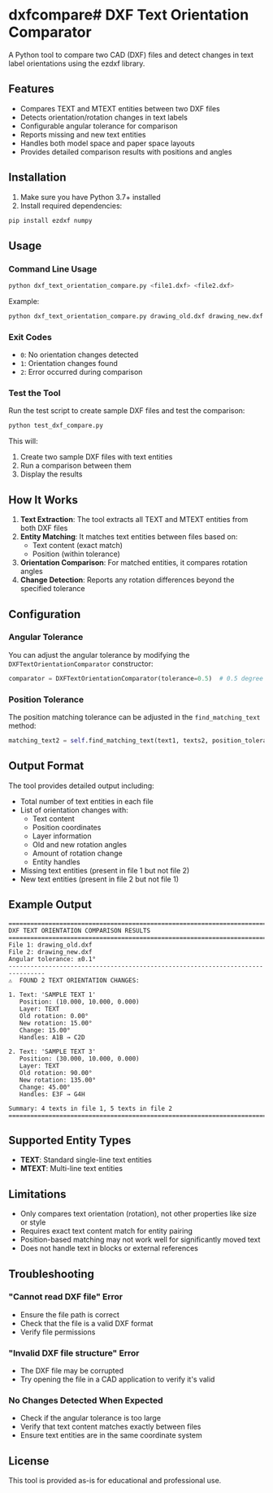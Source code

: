 # dxfcompare# DXF Text Orientation Comparator

A Python tool to compare two CAD (DXF) files and detect changes in text label orientations using the ezdxf library.

## Features

- Compares TEXT and MTEXT entities between two DXF files
- Detects orientation/rotation changes in text labels
- Configurable angular tolerance for comparison
- Reports missing and new text entities
- Handles both model space and paper space layouts
- Provides detailed comparison results with positions and angles

## Installation

1. Make sure you have Python 3.7+ installed
2. Install required dependencies:

```bash
pip install ezdxf numpy
```

## Usage

### Command Line Usage

```bash
python dxf_text_orientation_compare.py <file1.dxf> <file2.dxf>
```

Example:
```bash
python dxf_text_orientation_compare.py drawing_old.dxf drawing_new.dxf
```

### Exit Codes

- `0`: No orientation changes detected
- `1`: Orientation changes found
- `2`: Error occurred during comparison

### Test the Tool

Run the test script to create sample DXF files and test the comparison:

```bash
python test_dxf_compare.py
```

This will:
1. Create two sample DXF files with text entities
2. Run a comparison between them
3. Display the results

## How It Works

1. **Text Extraction**: The tool extracts all TEXT and MTEXT entities from both DXF files
2. **Entity Matching**: It matches text entities between files based on:
   - Text content (exact match)
   - Position (within tolerance)
3. **Orientation Comparison**: For matched entities, it compares rotation angles
4. **Change Detection**: Reports any rotation differences beyond the specified tolerance

## Configuration

### Angular Tolerance

You can adjust the angular tolerance by modifying the `DXFTextOrientationComparator` constructor:

```python
comparator = DXFTextOrientationComparator(tolerance=0.5)  # 0.5 degree tolerance
```

### Position Tolerance

The position matching tolerance can be adjusted in the `find_matching_text` method:

```python
matching_text2 = self.find_matching_text(text1, texts2, position_tolerance=0.1)
```

## Output Format

The tool provides detailed output including:

- Total number of text entities in each file
- List of orientation changes with:
  - Text content
  - Position coordinates
  - Layer information
  - Old and new rotation angles
  - Amount of rotation change
  - Entity handles
- Missing text entities (present in file 1 but not file 2)
- New text entities (present in file 2 but not file 1)

## Example Output

```
================================================================================
DXF TEXT ORIENTATION COMPARISON RESULTS
================================================================================
File 1: drawing_old.dxf
File 2: drawing_new.dxf
Angular tolerance: ±0.1°
--------------------------------------------------------------------------------
⚠️  FOUND 2 TEXT ORIENTATION CHANGES:

1. Text: 'SAMPLE TEXT 1'
   Position: (10.000, 10.000, 0.000)
   Layer: TEXT
   Old rotation: 0.00°
   New rotation: 15.00°
   Change: 15.00°
   Handles: A1B → C2D

2. Text: 'SAMPLE TEXT 3'
   Position: (30.000, 10.000, 0.000)
   Layer: TEXT
   Old rotation: 90.00°
   New rotation: 135.00°
   Change: 45.00°
   Handles: E3F → G4H

Summary: 4 texts in file 1, 5 texts in file 2
================================================================================
```

## Supported Entity Types

- **TEXT**: Standard single-line text entities
- **MTEXT**: Multi-line text entities

## Limitations

- Only compares text orientation (rotation), not other properties like size or style
- Requires exact text content match for entity pairing
- Position-based matching may not work well for significantly moved text
- Does not handle text in blocks or external references

## Troubleshooting

### "Cannot read DXF file" Error
- Ensure the file path is correct
- Check that the file is a valid DXF format
- Verify file permissions

### "Invalid DXF file structure" Error
- The DXF file may be corrupted
- Try opening the file in a CAD application to verify it's valid

### No Changes Detected When Expected
- Check if the angular tolerance is too large
- Verify that text content matches exactly between files
- Ensure text entities are in the same coordinate system

## License

This tool is provided as-is for educational and professional use.
